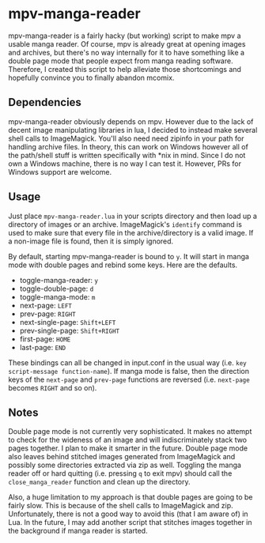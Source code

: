 # mpv-manga-reader
mpv-manga-reader is a fairly hacky (but working) script to make mpv a usable manga reader. Of course, mpv is already great at opening images and archives, but there's no way internally for it to have something like a double page mode that people expect from manga reading software. Therefore, I created this script to help alleviate those shortcomings and hopefully convince you to finally abandon mcomix.

## Dependencies
mpv-manga-reader obviously depends on mpv. However due to the lack of decent image manipulating libraries in lua, I decided to instead make several shell calls to ImageMagick. You'll also need need zipinfo in your path for handling archive files. In theory, this can work on Windows however all of the path/shell stuff is written specifically with \*nix in mind. Since I do not own a Windows machine, there is no way I can test it. However, PRs for Windows support are welcome.

## Usage
Just place `mpv-manga-reader.lua` in your scripts directory and then load up a directory of images or an archive. ImageMagick's `identify` command is used to make sure that every file in the archive/directory is a valid image. If a non-image file is found, then it is simply ignored.

By default, starting mpv-manga-reader is bound to `y`. It will start in manga mode with double pages and rebind some keys. Here are the defaults.

* toggle-manga-reader: `y`
* toggle-double-page: `d`
* toggle-manga-mode: `m`
* next-page: `LEFT`
* prev-page: `RIGHT`
* next-single-page: `Shift+LEFT`
* prev-single-page: `Shift+RIGHT`
* first-page: `HOME`
* last-page: `END`

These bindings can all be changed in input.conf in the usual way (i.e. `key script-message function-name`). If manga mode is false, then the direction keys of the `next-page` and `prev-page` functions are reversed (i.e. `next-page` becomes `RIGHT` and so on).

## Notes
Double page mode is not currently very sophisticated. It makes no attempt to check for the wideness of an image and will indiscriminately stack two pages together. I plan to make it smarter in the future. Double page mode also leaves behind stitched images generated from ImageMagick and possibly some directories extracted via zip as well. Toggling the manga reader off or hard quitting (i.e. pressing `q` to exit mpv) should call the `close_manga_reader` function and clean up the directory.

Also, a huge limitation to my approach is that double pages are going to be fairly slow. This is because of the shell calls to ImageMagick and zip. Unfortunately, there is not a good way to avoid this (that I am aware of) in Lua. In the future, I may add another script that stitches images together in the background if manga reader is started.
